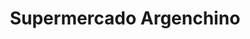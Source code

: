 ---
title: "Supermercado Argenchino"
url: /isidro-casanova/supermercado-argenchino/
shop: supermercado
---